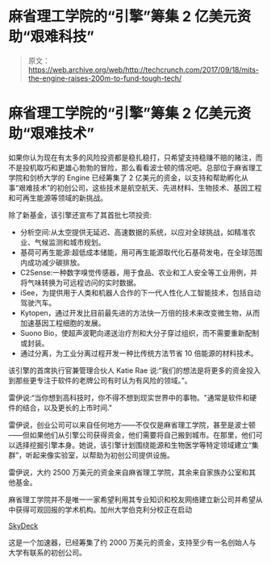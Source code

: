 # 麻省理工学院的“引擎”筹集 2 亿美元资助“艰难科技”

> 原文：<https://web.archive.org/web/http://techcrunch.com/2017/09/18/mits-the-engine-raises-200m-to-fund-tough-tech/>

# 麻省理工学院的“引擎”筹集 2 亿美元资助“艰难技术”

如果你认为现在有太多的风险投资都是稳扎稳打，只希望支持稳赚不赔的赌注，而不是投机取巧和更雄心勃勃的冒险，那么看看波士顿的情况吧。总部位于麻省理工学院和剑桥大学的 Engine 已经筹集了 2 亿美元的资金，以支持和帮助孵化从事“艰难技术”的初创公司，这些技术是航空航天、先进材料、生物技术、基因工程和可再生能源等领域的新挑战。

除了新基金，该引擎还宣布了其首批七项投资:

*   分析空间:从太空提供无延迟、高速数据的系统，以应对全球挑战，如精准农业、气候监测和城市规划。
*   基荷可再生能源:超低成本储能，用可再生能源取代化石基荷发电，在全球范围内成功减少碳排放。
*   C2Sense:一种数字嗅觉传感器，用于食品、农业和工人安全等工业用例，并将气味转换为可远程访问的实时数据。
*   iSee，为提供用于人类和机器人合作的下一代人性化人工智能技术，包括自动驾驶汽车。
*   Kytopen，通过开发比目前最先进的方法快一万倍的技术来改变微生物，从而加速基因工程细胞的发展。
*   Suono Bio，使超声波靶向递送治疗剂和大分子穿过组织，而不需要重新配制或封装。
*   通过分离，为工业分离过程开发一种比传统方法节省 10 倍能源的材料技术。

该引擎的首席执行官兼管理合伙人 Katie Rae 说:“我们的想法是将更多的资金投入到那些更专注于软件的老牌公司有时认为有风险的领域。”。

雷伊说:“当你想到高科技时，你不得不想到现实世界中的事物。"通常是软件和硬件的结合，以及更长的上市时间."

雷伊说，创业公司可以来自任何地方——不仅仅是麻省理工学院，甚至是波士顿——但如果他们从引擎公司获得资金，他们需要将自己搬到城市。在那里，他们可以选择挖掘引擎本身。她说，该引擎计划围绕能源和生物医学等特定领域建立“集群”，听起来像实验室，以帮助为初创公司提供设施。

雷伊说，大约 2500 万美元的资金来自麻省理工学院，其余来自家族办公室和其他基金。

麻省理工学院并不是唯一一家希望利用其专业知识和校友网络建立新公司并希望从中获得可观回报的学术机构。加州大学伯克利分校正在启动

[SkyDeck](https://web.archive.org/web/20230402075821/https://alumni.berkeley.edu/california-magazine/just-in/2016-03-25/preparing-launch-inside-skydeck-uc-berkeleys-start)

这是一个加速器，已经筹集了约 2000 万美元的资金，支持至少有一名创始人与大学有联系的初创公司。